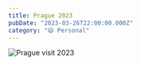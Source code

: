 ```yaml
---
title: Prague 2023
pubDate: "2023-03-26T22:00:00.000Z"
category: "😄 Personal"
---
```


![Prague visit 2023](</assets/media/AAB817D3-CEE3-4D1C-A35A-6D7B514831B8-min 1 (1).png> "Prague")
